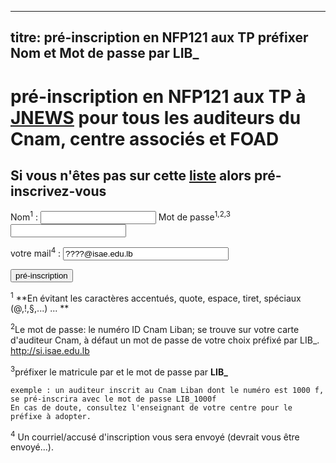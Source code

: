 
---
titre: pré-inscription en NFP121 aux TP préfixer Nom et Mot de passe par LIB_
---

# pré-inscription en NFP121 aux TP  à <a href="./index.html">JNEWS</a> pour tous les auditeurs du Cnam, centre associés et FOAD


## Si vous n'êtes pas sur cette [liste](http://jfod.cnam.fr/jnews/interrogation/listeDesInscrits.html?ue=NFP121&pre=on) alors pré-inscrivez-vous


<form method="POST" action="http://jfod.cnam.fr/jnews/pre_inscription.html?ue=NFP121">

<a title="Évitez les caractères accentués, quote, espace, ..." style="text-decoration: none;">Nom<sup>1</sup></a> : 
<input type="text" size="20" name="nom">
<a title="Exemple LIB_1000f" style="text-decoration: none;">Mot de passe<sup>1,2,3</sup></a>
<input type="text" size="20" name="matricule">

votre mail<sup>4</sup> : <input type="text" size="30" name="e_mail" value="????@isae.edu.lb">

<input type="submit" name="B1" value="pré-inscription">

 

    

<sup>1</sup> **En évitant les caractères accentués, quote, espace, tiret, spéciaux (@,!,§,...) ... **
    
<sup>2</sup>Le mot de passe: le numéro ID Cnam Liban; se trouve sur votre carte d'auditeur Cnam, à défaut un mot de passe de votre choix préfixé par LIB_. http://si.isae.edu.lb 

<sup>3</sup>préfixer le matricule par et le mot de passe par <b>LIB_</b>

    exemple : un auditeur inscrit au Cnam Liban dont le numéro est 1000 f, se pré-inscrira avec le mot de passe LIB_1000f
    En cas de doute, consultez l'enseignant de votre centre pour le préfixe à adopter.


<sup>4</sup> Un courriel/accusé d'inscription vous sera envoyé (devrait vous être envoyé...).

</form>


